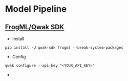 # Model Pipeline

## [FrogML/Qwak SDK](https://docs.qwak.com/docs/installing-the-qwak-sdk)
- Install
````
pip install -U qwak-sdk frogml --break-system-packages
````
- Config
````
qwak configure --api-key "<YOUR_API_KEY>"
````
- 